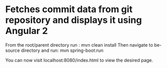 # Fetches commit data from git repository and displays it using Angular 2

From the root/parent directory run : mvn clean install
Then navigate to be-source directory and run: mvn spring-boot:run

You can now visit localhost:8080/index.html to view the desired page.
